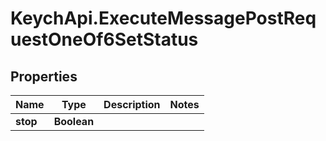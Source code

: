 # KeychApi.ExecuteMessagePostRequestOneOf6SetStatus

## Properties

Name | Type | Description | Notes
------------ | ------------- | ------------- | -------------
**stop** | **Boolean** |  | 


